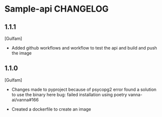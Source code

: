 Sample-api CHANGELOG
=============================
1.1.1
------
[Gulfam]
- Added github workflows and workflow to test the api and build and push the image

1.1.0
------
[Gulfam]
- Changes made to pyproject because of psycopg2 error found a solution to use the binary here bug: failed installation using poetry vanna-ai/vanna#166

- Created a dockerfile to create an image